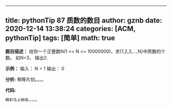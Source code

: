 
---
title: pythonTip 87 质数的数目
author: gznb
date: 2020-12-14 13:38:24
categories: [ACM, pythonTip]
tags: [简单]
math: true
---

**题目描述：**
给你一个正整数N(1 <= N <= 10000000)，求{1,2,3,...,N}中质数的个数。
如N=3， 输出2.

**示例：**
输入：
N = 1
输出：
0


**分析:**
稍等片刻。。。。

**代码:**
```python
精彩马上继续。。。。。
```
